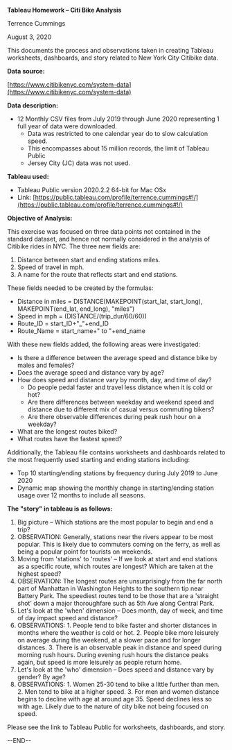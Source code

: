 **Tableau Homework – Citi Bike Analysis**

Terrence Cummings

August 3, 2020

This documents the process and observations taken in creating Tableau worksheets, dashboards, and story related to New York City Citibike data.

**Data source:**

[https://www.citibikenyc.com/system-data](https://www.citibikenyc.com/system-data)

**Data description:**

- 12 Monthly CSV files from July 2019 through June 2020 representing 1 full year of data were downloaded.
  - Data was restricted to one calendar year do to slow calculation speed.
  - This encompasses about 15 million records, the limit of Tableau Public
  - Jersey City (JC) data was not used.

**Tableau used:**

- Tableau Public version 2020.2.2 64-bit for Mac OSx
- Link: [https://public.tableau.com/profile/terrence.cummings#!/](https://public.tableau.com/profile/terrence.cummings#!/)

**Objective of Analysis:**

This exercise was focused on three data points not contained in the standard dataset, and hence not normally considered in the analysis of Citibike rides in NYC. The three new fields are:

1. Distance between start and ending stations miles.
2. Speed of travel in mph.
3. A name for the route that reflects start and end stations.

These fields needed to be created by the formulas:

- Distance in miles = DISTANCE(MAKEPOINT(start\_lat, start\_long), MAKEPOINT(end\_lat, end\_long), &quot;miles&quot;)
- Speed in mph = (DISTANCE/(trip\_dur/60/60))
- Route\_ID = start\_ID+&quot;\_&quot;+end\_ID
- Route\_Name = start\_name+&quot; to &quot;+end\_name

With these new fields added, the following areas were investigated:

- Is there a difference between the average speed and distance bike by males and females?
- Does the average speed and distance vary by age?
- How does speed and distance vary by month, day, and time of day?
  - Do people pedal faster and travel less distance when it is cold or hot?
  - Are there differences between weekday and weekend speed and distance due to different mix of casual versus commuting bikers?
  - Are there observable differences during peak rush hour on a weekday?
- What are the longest routes biked?
- What routes have the fastest speed?

Additionally, the Tableau file contains worksheets and dashboards related to the most frequently used starting and ending stations including:

- Top 10 starting/ending stations by frequency during July 2019 to June 2020
- Dynamic map showing the monthly change in starting/ending station usage over 12 months to include all seasons.

**The &quot;story&quot; in tableau is as follows:**

1. Big picture – Which stations are the most popular to begin and end a trip?
  1. OBSERVATION: Generally, stations near the rivers appear to be most popular. This is likely due to commuters coming on the ferry, as well as being a popular point for tourists on weekends.
2. Moving from &#39;stations&#39; to &#39;routes&#39; – If we look at start and end stations as a specific route, which routes are longest? Which are taken at the highest speed?
  1. OBSERVATION: The longest routes are unsurprisingly from the far north part of Manhattan in Washington Heights to the southern tip near Battery Park. The speediest routes tend to be those that are a &#39;straight shot&#39; down a major thoroughfare such as 5th Ave along Central Park.
3. Let&#39;s look at the &#39;when&#39; dimension – Does month, day of week, and time of day impact speed and distance?
  1. OBSERVATIONS:
    1. People tend to bike faster and shorter distances in months where the weather is cold or hot.
    2. People bike more leisurely on average during the weekend, at a slower pace and for longer distances.
    3. There is an observable peak in distance and speed during morning rush hours. During evening rush hours the distance peaks again, but speed is more leisurely as people return home.
4. Let&#39;s look at the &#39;who&#39; dimension – Does speed and distance vary by gender? By age?
  1. OBSERVATIONS:
    1. Women 25-30 tend to bike a little further than men.
    2. Men tend to bike at a higher speed.
    3. For men and women distance begins to decline with age at around age 35. Speed declines less so with age. Likely due to the nature of city bike not being focused on speed.

Please see the link to Tableau Public for worksheets, dashboards, and story.

--END--
